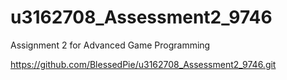 # u3162708_Assessment2_9746
Assignment 2 for Advanced Game Programming

https://github.com/BlessedPie/u3162708_Assessment2_9746.git

